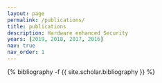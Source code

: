 ```yaml
---
layout: page
permalink: /publications/
title: publications
description: Hardware enhanced Security
years: [2019, 2018, 2017, 2016]
nav: true
nav_order: 1
---
```

<!-- _pages/publications.md -->
<div class="publications">

{% bibliography -f {{ site.scholar.bibliography }} %}

</div>
